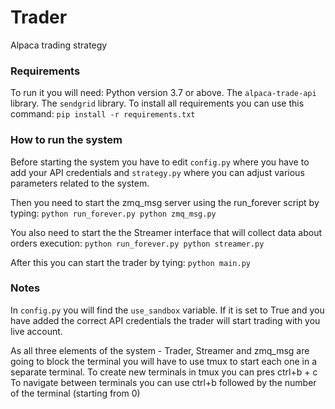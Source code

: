 # Trader
Alpaca trading strategy

### Requirements
To run it you will need:
Python version 3.7 or above.
The ```alpaca-trade-api``` library.
The ```sendgrid``` library.
To install all requirements you can use this command:
```pip install -r requirements.txt```

### How to run the system
Before starting the system you have to edit ```config.py``` where you have to add your API credentials and ```strategy.py``` where you can adjust various parameters related to the system.

Then you need to start the zmq_msg server using the run_forever script by typing:
```python run_forever.py python zmq_msg.py```

You also need to start the the Streamer interface that will collect data about orders execution:
```python run_forever.py python streamer.py```

After this you can start the trader by tying:
```python main.py```

### Notes
In ```config.py``` you will find the ```use_sandbox``` variable. If it is set to True and you have added the correct API credentials the trader will start trading with you live account.

As all three elements of the system - Trader, Streamer and zmq_msg are going to block the terminal you
will have to use tmux to start each one in a separate terminal.
To create new terminals in tmux you can pres ctrl+b + c
To navigate between terminals you can use ctrl+b followed by the number of the terminal (starting from 0)